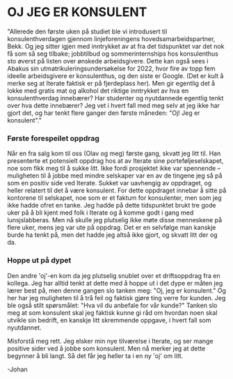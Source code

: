 # OJ JEG ER KONSULENT

"Allerede den første uken på studiet ble vi introdusert til konsulenthverdagen gjennom linjeforeningens hovedsamarbeidspartner, Bekk. Og jeg sitter igjen med inntrykket av at fra det tidspunktet var det nok få som så seg tilbake; jobbtilbud og sommerinternships hos konsulenthus sto øverst på listen over ønskede arbeidsgivere. Dette kan også sees i Abakus sin utmatrikuleringsundersøkelse for 2022, hvor fire av topp fem ideelle arbeidsgivere er konsulenthus, og den siste er Google. (Det er kult å merke seg at Iterate faktisk er på fjerdeplass her). Men gir egentlig det å lokke med gratis mat og alkohol det riktige inntrykket av hva en konsulenthverdag innebærer? Har studenter og nyutdannede egentlig tenkt over hva dette innebærer? Jeg vet i hvert fall med meg selv at jeg ikke har gjort det, og har tenkt flere ganger den første måneden: "Oj! Jeg er konsulent"."

### Første forespeilet oppdrag

Når en fra salg kom til oss (Olav og meg) første gang, skvatt jeg litt til. Han presenterte et potensielt oppdrag hos at av Iterate sine porteføljeselskapet, noe som fikk meg til å sukke litt. Ikke fordi prosjektet ikke var spennende – muligheten til å jobbe med mindre selskaper var en av de tingene jeg så på som en positiv side ved Iterate. Sukket var uavhengig av oppdraget, og heller relatert til det å være konsulent. For dette oppdraget innebar å sitte på kontorene til selskapet, noe som er et faktum for konsulenter, men som jeg ikke hadde ofret en tanke. Jeg hadde på dette tidspunktet brukt tre gode uker på å bli kjent med folk i Iterate og å komme godt i gang med lunsjslabberas. Men nå skulle jeg plutselig ikke møte disse menneskene på flere uker, mens jeg var ute på oppdrag. Det er en selvfølge man kanskje burde ha tenkt på, men det hadde jeg altså ikke gjort, og skvatt litt der og da.

### Hoppe ut på dypet

Den andre 'oj'-en kom da jeg plutselig snublet over et driftsoppdrag fra en kollega. Jeg har alltid tenkt at dette med å hoppe ut i det dype er måten jeg lærer best på, men denne gangen slo tanken meg: "Oj, jeg er konsulent." Og her har jeg muligheten til å trå feil og faktisk gjøre ting verre for kunden. Jeg ble også stilt spørsmålet: "Hva vil du anbefale for vår kunde?" Tanken slo meg at som konsulent skal jeg faktisk kunne gi råd om hvordan noen skal utvikle sin bedrift, en kanskje litt skremmende oppgave, i hvert fall som nyutdannet.

Misforstå meg rett. Jeg elsker min nye tilværelse i Iterate, og ser mange positive sider ved å jobbe som konsulent. Men nå merker jeg at dette begynner å bli langt. Så det får jeg heller ta i en ny 'oj' om litt.

-Johan
